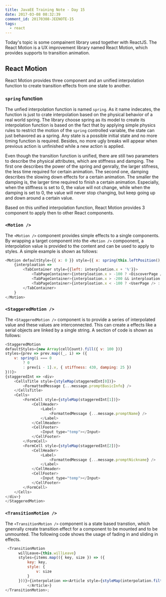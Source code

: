 ```yaml
---
title: JavaEE Training Note - Day 15
date: 2017-03-08 08:32:39
comment_id: 20170308-JEENOTE-15
tags:
  - react
---
```


Today's topic is some compainent library uesd together with ReactJS.
The React Motion is a UX improvement library named React Motion, which 
provides supports to transition animation.

<!-- more -->

React Motion
------------

React Motion provides three component and an unified interpolation 
function to create transition effects from one state to another.

### `spring` function

The unfied interpolation function is named `spring`. As it name indecates,
the function is just to crate interpolation based on the physical behavior
of a real world spring. The library choose spring as its model to create its 
interpolation function is based on the fact that by applying simple physics 
rules to restrict the motion of the `spring` controlled variable, the 
state can just behavored as a spring. Any state is a possible initial state 
and no more timing function is required. Besides, no more ugly breaks will
appear when previous action is unfinished while a new action is applied.

Even though the transition function is unified, there are still two 
parameters to describe the physical attributes, which are stiffness and damping.
The first one describes the power of the spring and genrally, the larger 
stifness, the less time required for certain animation. The second one, 
damping describes the slowing down effects for a certain
animation. The smaller the damping is, the larger time required to finish 
a certain animation. Especially, when the stiffness is set to 0, the value will not 
change, while when the damping is set to 0, the value will never stop changing, but
keep going up and down around a certain value.

Based on this unified interpolation function, React Motion provides 3 
component to apply then to other React components.

### `<Motion />`

The `<Motion />` component provides simple effects to a single components.
By wrapping a target component into the `<Motion />` compoonent, a interpolation 
value is provided to the content and can be used to apply to styles.
A simple example is shown as follows:
```javascript
<Motion defaultStyle={{ x: 0 }} style={{ x: spring(this.leftPosition(),  {stiffness: 140, damping: 18})}}>
    {interploation =>
        <TabContainer style={{left: interploation.x + '%'}}>
            <TabPageContainer>{interploation.x > -100 ? <DiscoverPage /> : ''}</TabPageContainer>
            <TabPageContainer>{interploation.x > -200 && interploation.x < 0 ? <EventPage /> : ''}</TabPageContainer>
            <TabPageContainer>{interploation.x < -100 ? <UserPage /> : ''}</TabPageContainer>
        </TabContainer>
    }
</Motion>
```
### `<StaggeredMotion />`

The `<StaggeredMotion />` component is to provide a series of interpolated value and these values are 
interconnected. This can create a effects like a serial objects are linked by a single string.
A section of code is shown as follows:
```javascript
<StaggeredMotion
defaultStyles={new Array(cellCount).fill({ v: 100 })}
styles={prev => prev.map((_, i) => ({
    v: spring(i === 0
        ? 0
        : prev[i - 1].v, { stiffness: 430, damping: 25 })
}))}>
{staggeredInt => <div>
    <CellsTitle style={styleMap(staggeredInt[0])}>
        <FormattedMessage {...message.promptBasicInfo} />
    </CellsTitle>
    <Cells>
        <FormCell style={styleMap(staggeredInt[1])}>
            <CellHeader>
                <Label>
                    <FormattedMessage {...message.promptName} />
                </Label>
            </CellHeader>
            <CellFooter>
                <Input type="temp"></Input>
            </CellFooter>
        </FormCell>
        <FormCell style={styleMap(staggeredInt[2])}>
            <CellHeader>
                <Label>
                    <FormattedMessage {...message.promptNickname} />
                </Label>
            </CellHeader>
            <CellFooter>
                <Input type="temp"></Input>
            </CellFooter>
        </FormCell>
    </Cells>
</div>}
</StaggeredMotion>
```

### `<TransitionMotion />`

The `<TransitionMotion />` component is a state based transtion, which gnenrally 
create transition effect for a component to be mounted and to be unmounted.
The following code shows the usage of fading in and sliding in effects.

```javascript
 <TransitionMotion
      willLeave={this.willLeave}
      styles={items.map(({ key, size }) => ({
          key: key,
          style: {
              v: size
          }
      }))}>{interpolation =><Article style={styleMap(interpolation.filter(i => i.key == 'a')[0].style)}>
          </Article>}
</TransitionMotion>;
```
